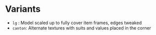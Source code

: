 # Variants

- `lg` : Model scaled up to fully cover item frames, edges tweaked
- `canton`: Alternate textures with suits and values placed in the corner
